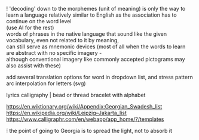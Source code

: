 
! 'decoding' down to the morphemes (unit of meaning) is only the way to learn a language relatively similar to English as the association has to continue on the word level  
(use AI for the rest)  
words of phrases in the native language that sound like the given vocabulary, even not related to it by meaning,  
can still serve as mnemonic devices (most of all when the words to learn are abstract with no specific imagery -  
although conventional imagery like commonly accepted pictograms may also assist with these)

add several translation options for word in dropdown list, and stress pattern  
arc interpolation for letters (svg)  
  
lyrics calligraphy | bead or thread bracelet with alphabet  
  
https://en.wiktionary.org/wiki/Appendix:Georgian_Swadesh_list  
https://en.wikipedia.org/wiki/Leipzig–Jakarta_list  
https://www.calligraphr.com/en/webapp/app_home/?/templates  
  
🕯 the point of going to Georgia is to spread the light, not to absorb it  